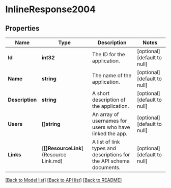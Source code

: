 # InlineResponse2004

## Properties
Name | Type | Description | Notes
------------ | ------------- | ------------- | -------------
**Id** | **int32** | The ID for the application. | [optional] [default to null]
**Name** | **string** | The name of the application. | [optional] [default to null]
**Description** | **string** | A short description of the application. | [optional] [default to null]
**Users** | **[]string** | An array of usernames for users who have linked the app. | [optional] [default to null]
**Links** | [**[]ResourceLink**](Resource Link.md) | A list of link types and descriptions for the API schema documents. | [optional] [default to null]

[[Back to Model list]](../README.md#documentation-for-models) [[Back to API list]](../README.md#documentation-for-api-endpoints) [[Back to README]](../README.md)


